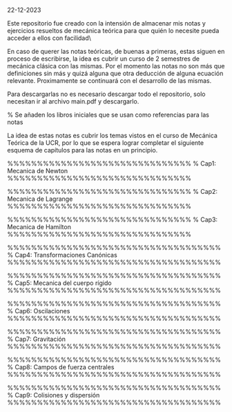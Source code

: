 22-12-2023

Este repositorio fue creado con la intensión de almacenar mis notas y ejercicios resueltos de mecánica teórica para que quién lo necesite pueda acceder a ellos con facilidad\ 

En caso de querer las notas teóricas, de buenas a primeras, estas siguen en proceso de escribirse, la idea es cubrir un curso de 2 semestres de  mecánica clásica con las mismas. Por el momento las notas no son más que definiciones sin más y quizá alguna que otra deducción de alguna ecuación relevante. Proximamente se continuará con el desarrollo de las mismas. 

Para descargarlas no es necesario descargar todo el repositorio, solo necesitan ir al archivo main.pdf y descargarlo.

% Se añaden los libros iniciales que se usan como referencias para las notas


La idea de estas notas es cubrir los temas vistos en el curso de Mecánica Teórica de la UCR, por lo que se espera lograr completar el siguiente esquema de capítulos para las notas en un principio.

%%%%%%%%%%%%%%%%%%%%%%%%%%%%%%%
	%	Cap1: Mecanica de Newton
	%%%%%%%%%%%%%%%%%%%%%%%%%%%%%%%

%%%%%%%%%%%%%%%%%%%%%%%%%%%%%%%
	%	Cap2: Mecanica de Lagrange
	%%%%%%%%%%%%%%%%%%%%%%%%%%%%%%%

%%%%%%%%%%%%%%%%%%%%%%%%%%%%%%%
	%	Cap3: Mecanica de Hamilton
	%%%%%%%%%%%%%%%%%%%%%%%%%%%%%%%

%%%%%%%%%%%%%%%%%%%%%%%%%%%%%%%%%%%%
	%	Cap4: Transformaciones Canónicas
	%%%%%%%%%%%%%%%%%%%%%%%%%%%%%%%%%%%%

%%%%%%%%%%%%%%%%%%%%%%%%%%%%%%%%%%%%
	%	Cap5: Mecanica del cuerpo rígido
	%%%%%%%%%%%%%%%%%%%%%%%%%%%%%%%%%%%%

%%%%%%%%%%%%%%%%%%%%%%%%%%%%%%%%%%%%
	%	Cap6: Oscilaciones
	%%%%%%%%%%%%%%%%%%%%%%%%%%%%%%%%%%%%

%%%%%%%%%%%%%%%%%%%%%%%%%%%%%%%%%%%%
	%	Cap7: Gravitación
	%%%%%%%%%%%%%%%%%%%%%%%%%%%%%%%%%%%%

%%%%%%%%%%%%%%%%%%%%%%%%%%%%%%%%%%%%
	%	Cap8: Campos de fuerza centrales
	%%%%%%%%%%%%%%%%%%%%%%%%%%%%%%%%%%%%

%%%%%%%%%%%%%%%%%%%%%%%%%%%%%%%%%%%%
	%	Cap9: Colisiones y dispersión
	%%%%%%%%%%%%%%%%%%%%%%%%%%%%%%%%%%%%
